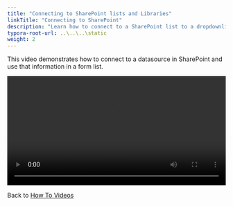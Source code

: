 ```yaml
---
title: "Connecting to SharePoint lists and Libraries"
linkTitle: "Connecting to SharePoint"
description: "Learn how to connect to a SharePoint list to a dropdownlist"
typora-root-url: ..\..\..\static
weight: 2
---
```


This video demonstrates how to connect to a datasource in SharePoint and use that information in a form list.

<video width="100%" style="width:100%" controls>
  <source src="/videos/dataconnectsharepoint.mp4">
    Your browser does not support the video tag.
    </source>
</video>

Back to [How To Videos](../)
